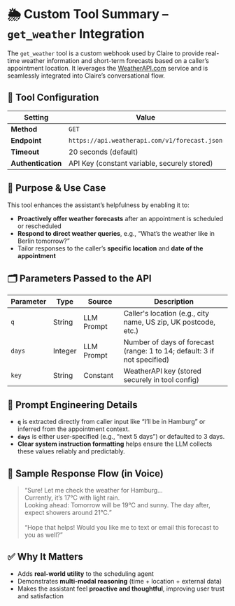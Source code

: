 # 🌦️ Custom Tool Summary – `get_weather` Integration

The `get_weather` tool is a custom webhook used by Claire to provide real-time weather information and short-term forecasts based on a caller’s appointment location. It leverages the [WeatherAPI.com](https://www.weatherapi.com/) service and is seamlessly integrated into Claire’s conversational flow.



## 🔧 Tool Configuration

| Setting         | Value                                                           |
|----------------|-----------------------------------------------------------------|
| **Method**      | `GET`                                                           |
| **Endpoint**    | `https://api.weatherapi.com/v1/forecast.json`                  |
| **Timeout**     | 20 seconds (default)                                            |
| **Authentication** | API Key (constant variable, securely stored)                  |



## 🧠 Purpose & Use Case

This tool enhances the assistant’s helpfulness by enabling it to:
- **Proactively offer weather forecasts** after an appointment is scheduled or rescheduled
- **Respond to direct weather queries**, e.g., “What’s the weather like in Berlin tomorrow?”
- Tailor responses to the caller’s **specific location** and **date of the appointment**



## 🗂️ Parameters Passed to the API

| Parameter | Type    | Source      | Description                                                                 |
|-----------|---------|-------------|-----------------------------------------------------------------------------|
| `q`       | String  | LLM Prompt  | Caller's location (e.g., city name, US zip, UK postcode, etc.)             |
| `days`    | Integer | LLM Prompt  | Number of days of forecast (range: 1 to 14; default: 3 if not specified)    |
| `key`     | String  | Constant    | WeatherAPI key (stored securely in tool config)                             |



## 🧾 Prompt Engineering Details

- **`q`** is extracted directly from caller input like “I’ll be in Hamburg” or inferred from the appointment context.
- **`days`** is either user-specified (e.g., “next 5 days”) or defaulted to 3 days.
- **Clear system instruction formatting** helps ensure the LLM collects these values reliably and predictably.



## 📢 Sample Response Flow (in Voice)

> “Sure! Let me check the weather for Hamburg…  
Currently, it’s 17°C with light rain.  
Looking ahead: Tomorrow will be 19°C and sunny. The day after, expect showers around 21°C.”  
<br>“Hope that helps! Would you like me to text or email this forecast to you as well?”



## ✅ Why It Matters

- Adds **real-world utility** to the scheduling agent
- Demonstrates **multi-modal reasoning** (time + location + external data)
- Makes the assistant feel **proactive and thoughtful**, improving user trust and satisfaction
